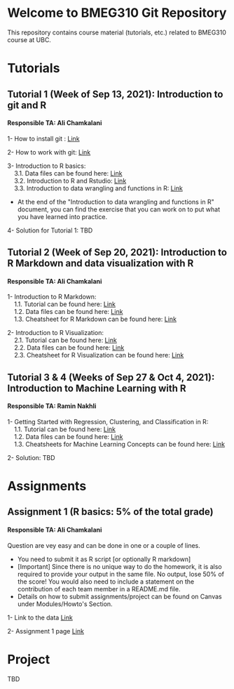 # Welcome to BMEG310 Git Repository

This repository contains course material (tutorials, etc.) related to BMEG310 course at UBC.

# Tutorials 

## Tutorial 1 (Week of Sep 13, 2021): Introduction to git and R
#### Responsible TA: Ali Chamkalani

1- How to install git : [Link](https://htmlpreview.github.io/?https://github.com/UBC-SBME/BMEG310_2021/blob/main/Tutorial%201/1-%20Git/Install%20Git.html)

2- How to work with git: [Link](https://htmlpreview.github.io/?https://github.com/UBC-SBME/BMEG310_2021/blob/main/Tutorial%201/1-%20Git/First%20steps%20with%20git%20clone%2C%20add%2C%20commit%2C%20push%20Intro%20version%20control%20git.html)

3- Introduction to R basics: 
<br /> &nbsp;&nbsp;&nbsp;
3.1. Data files can be found here: [Link](https://github.com/UBC-SBME/BMEG310_2021/tree/main/Tutorial%201/2-%20R%20basics/data)
<br /> &nbsp;&nbsp;&nbsp;
3.2. Introduction to R and Rstudio: [Link](https://htmlpreview.github.io/?https://github.com/UBC-SBME/BMEG310_2021/blob/main/Tutorial%201/2-%20R%20basics/1_introR-R-and-RStudio.html)
<br /> &nbsp;&nbsp;&nbsp;
3.3. Introduction to data wrangling and functions in R: [Link](https://htmlpreview.github.io/?https://github.com/UBC-SBME/BMEG310_2021/blob/main/Tutorial%201/2-%20R%20basics/2_introR-data-wrangling_and_functions.html)

* At the end of the "Introduction to data wrangling and functions in R" document, you can find the exercise that you can work on to put what you have learned into practice. 

4- Solution for Tutorial 1: TBD

## Tutorial 2 (Week of Sep 20, 2021): Introduction to R Markdown and data visualization with R
#### Responsible TA: Ali Chamkalani

1- Introduction to R Markdown:
<br /> &nbsp;&nbsp;&nbsp;
1.1. Tutorial can be found here: [Link](https://htmlpreview.github.io/?https://github.com/UBC-SBME/BMEG310_2021/blob/main/Tutorial%202/R%20Markdown/tutorial/R%20Markdown.html)
<br /> &nbsp;&nbsp;&nbsp;
1.2. Data files can be found here: [Link](https://github.com/UBC-SBME/BMEG310_2021/tree/main/Tutorial%202/R%20Markdown/data)
<br /> &nbsp;&nbsp;&nbsp;
1.3. Cheatsheet for R Markdown can be found here: [Link](https://github.com/UBC-SBME/BMEG310_2021/blob/main/Tutorial%202/R%20Markdown/tutorial/rmarkdown-summary.pdf)

2- Introduction to R Visualization:
<br /> &nbsp;&nbsp;&nbsp;
2.1. Tutorial can be found here: [Link](https://htmlpreview.github.io/?https://github.com/UBC-SBME/BMEG310_2021/blob/main/Tutorial%202/R%20Visualization/tutorial/R%20Visualization.html)
<br /> &nbsp;&nbsp;&nbsp;
2.2. Data files can be found here: [Link](https://github.com/UBC-SBME/BMEG310_2021/tree/main/Tutorial%202/R%20Visualization/data)
<br /> &nbsp;&nbsp;&nbsp;
2.3. Cheatsheet for R Visualization can be found here: [Link](https://github.com/UBC-SBME/BMEG310_2021/blob/main/Tutorial%202/R%20Visualization/tutorial/ggplot2-cheatsheet.pdf)

## Tutorial 3 & 4 (Weeks of Sep 27 & Oct 4, 2021): Introduction to Machine Learning with R
#### Responsible TA: Ramin Nakhli

1- Getting Started with Regression, Clustering, and Classification in R:
<br /> &nbsp;&nbsp;&nbsp;
1.1. Tutorial can be found here: [Link](https://htmlpreview.github.io/?https://github.com/UBC-SBME/BMEG310_2021/blob/main/Tutorial%203%20%26%204/tutorial/Regression-Clustering-Classification.html)
<br /> &nbsp;&nbsp;&nbsp;
1.2. Data files can be found here: [Link](https://github.com/UBC-SBME/BMEG310_2021/tree/main/Tutorial%203%20%26%204/data)
<br /> &nbsp;&nbsp;&nbsp;
1.3. Cheatsheets for Machine Learning Concepts can be found here: [Link](https://ml-cheatsheet.readthedocs.io/en/latest/)

2- Solution: TBD

# Assignments

## Assignment 1 (R basics: 5% of the total grade)
#### Responsible TA: Ali Chamkalani
Question are vey easy and can be done in one or a couple of lines. 
* You need to submit it as R script [or optionally R markdown]
* [Important] Since there is no unique way to do the homework, it is also required to provide your output in the same file. No output, lose 50% of the score! You would also need to include a statement on the contribution of each team member in a README.md file. 
* Details on how to submit assignments/project can be found on Canvas under Modules/Howto's Section.

1- Link to the data [Link](https://github.com/UBC-SBME/BMEG310_2021/tree/main/Assignment%201)

2- Assignment 1 page [Link](https://htmlpreview.github.io/?https://github.com/UBC-SBME/BMEG310_2021/blob/main/Assignment%201/HW1_Q%5B57214%5D.html)

# Project
TBD
